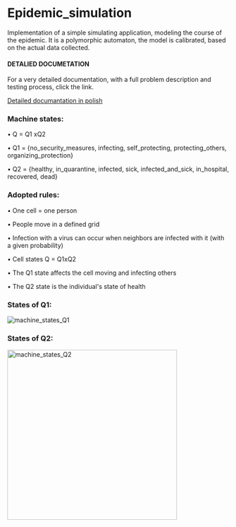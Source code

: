 # Epidemic_simulation
Implementation of a simple simulating application, modeling the course of the epidemic. It is a polymorphic automaton, the model is calibrated, based on the actual data collected.

#### DETALIED DOCUMETATION
For a very detailed documentation, with a full problem description and testing process, click the link.

[Detailed documantation in polish](https://github.com/iga-ops/Epidemic_simulation/blob/main/Description/Epidemic_simulation.pdf)

### Machine states:

• Q = Q1 xQ2

• Q1 = {no_security_measures, infecting, self_protecting, protecting_others, organizing_protection}

• Q2 = {healthy, in_quarantine, infected, sick, infected_and_sick, in_hospital, recovered, dead}


### Adopted rules:

• One cell = one person

• People move in a defined grid

• Infection with a virus can occur when neighbors are infected with it (with a given probability)

• Cell states Q = Q1xQ2

• The Q1 state affects the cell moving and infecting others

• The Q2 state is the individual's state of health



### States of Q1:

![machine_states_Q1](https://user-images.githubusercontent.com/75940256/118342314-1b36ef80-b523-11eb-9eba-13700eecb67b.png)

### States of Q2:

<img width="385" alt="machine_states_Q2" src="https://user-images.githubusercontent.com/75940256/118342719-dc099e00-b524-11eb-908b-de7f80656746.png">

